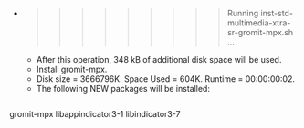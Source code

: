 * >>>>>>>>> Running inst-std-multimedia-xtra-sr-gromit-mpx.sh ...
  * After this operation, 348 kB of additional disk space will be used.
  * Install gromit-mpx.
  * Disk size = 3666796K. Space Used = 604K. Runtime = 00:00:00:02.
  * The following NEW packages will be installed:
  ```bash
gromit-mpx libappindicator3-1 libindicator3-7
  ```
